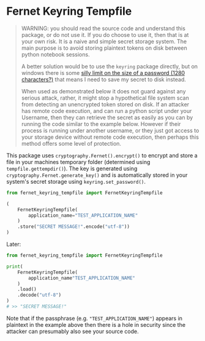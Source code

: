 # Fernet Keyring Tempfile

> WARNING: you should read the source code and understand this package, or do
> not use it. If you do choose to use it, then that is at your own risk. It is a
> naive and simple secret storage system. The main purpose is to avoid storing
> plaintext tokens on disk between python notebook sessions.
>
> A better solution would be to use the `keyring` package directly, but on
> windows there is some
> [silly limit on the size of a password (1280 characters?)](https://github.com/jaraco/keyring/issues/355)
> that means I need to save my secret to disk instead.
>
> When used as demonstrated below it does not guard against any serious attack,
> rather, it might stop a hypothetical file system scan from detecting an
> unencrypted token stored on disk. If an attacker has remote code execution,
> and can run a python script under your Username, then they can retrieve the
> secret as easily as you can by running the code similar to the example below.
> However if their process is running under another username, or they just got
> access to your storage device without remote code execution, then perhaps this
> method offers some level of protection.

This package uses `cryptography.Fernet().encrypt()` to encrypt and store a file
in your machines temporary folder (determined using `tempfile.gettempdir()`).
The key is generated using `cryptography.Fernet.generate_key()` and is
automatically stored in your system's secret storage using
`keyring.set_password()`.

```python
from fernet_keyring_tempfile import FernetKeyringTempfile

(
    FernetKeyringTempfile(
        application_name="TEST_APPLICATION_NAME"
    )
    .store("SECRET MESSAGE!".encode("utf-8"))
)
```

Later:
```python
from fernet_keyring_tempfile import FernetKeyringTempfile

print(
    FernetKeyringTempfile(
        application_name"TEST_APPLICATION_NAME"
    )
    .load()
    .decode("utf-8")
)
# >> "SECRET MESSAGE!"
```

Note that if the passphrase (e.g. `"TEST_APPLICATION_NAME"`) appears in
plaintext in the example above then there is a hole in security since the
attacker can presumably also see your source code.
